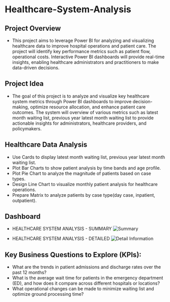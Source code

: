 # Healthcare-System-Analysis

## Project Overview
- This project aims to leverage Power BI for analyzing and visualizing healthcare data to improve hospital operations and patient care. The project will identify key performance metrics such as patient flow, operational costs. Interactive Power BI dashboards will provide real-time insights, enabling healthcare administrators and practitioners to make data-driven decisions.

## Project Idea
- The goal of this project is to analyze and visualize key healthcare system metrics through Power BI dashboards to improve decision-making, optimize resource allocation, and enhance patient care outcomes. The system will overview of various metrics such as latest month waiting list, previous year latest month waiting list to provide actionable insights for administrators, healthcare providers, and policymakers.

## Healthcare Data Analysis
- Use Cards to display latest month waiting list, previous year latest month waiting list.
- Plot Bar Charts to show patient analysis by time bands and age profile.
- Plot Pie Chart to analyze the magnitude of patients based on case types.
- Design Line Chart to visualize monthly patient analysis for healthcare operations.
- Prepare Matrix to analyze patients by case type(day case, inpatient, outpatient).

## Dashboard
- HEALTHCARE SYSTEM ANALYSIS - SUMMARY
  ![Summary](https://github.com/user-attachments/assets/395afd7e-a2e9-4338-9990-19f932801a4d)

- HEALTHCARE SYSTEM ANALYSIS - DETAILED
  ![Detail Information](https://github.com/user-attachments/assets/415acefc-8d4b-4680-b9f2-6814ad9e7cd2)

## Key Business Questions to Explore (KPIs):
- What are the trends in patient admissions and discharge rates over the past 12 months?
- What is the average wait time for patients in the emergency department (ED), and how does it compare across different hospitals or locations?
- What operational changes can be made to minimize waiting list and optimize ground processing time?
